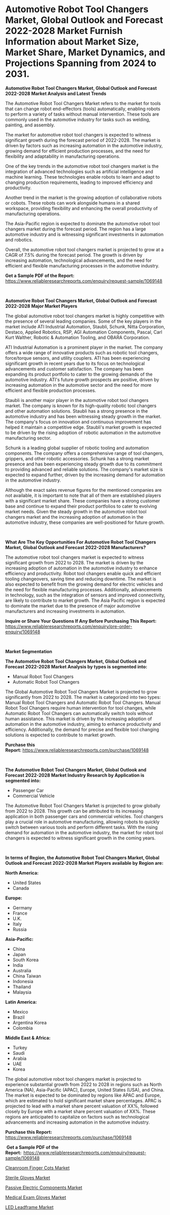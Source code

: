 <p><h1>Automotive Robot Tool Changers Market, Global Outlook and Forecast 2022-2028 Market Furnish Information about Market Size, Market Share, Market Dynamics, and Projections Spanning from 2024 to 2031.</h1></p><p><strong>Automotive Robot Tool Changers Market, Global Outlook and Forecast 2022-2028 Market Analysis and Latest Trends</strong></p>
<p><p>The Automotive Robot Tool Changers Market refers to the market for tools that can change robot end-effectors (tools) automatically, enabling robots to perform a variety of tasks without manual intervention. These tools are commonly used in the automotive industry for tasks such as welding, painting, and assembly.</p><p>The market for automotive robot tool changers is expected to witness significant growth during the forecast period of 2022-2028. The market is driven by factors such as increasing automation in the automotive industry, growing demand for efficient production processes, and the need for flexibility and adaptability in manufacturing operations.</p><p>One of the key trends in the automotive robot tool changers market is the integration of advanced technologies such as artificial intelligence and machine learning. These technologies enable robots to learn and adapt to changing production requirements, leading to improved efficiency and productivity.</p><p>Another trend in the market is the growing adoption of collaborative robots or cobots. These robots can work alongside humans in a shared workspace, providing flexibility and enhancing the overall productivity of manufacturing operations.</p><p>The Asia-Pacific region is expected to dominate the automotive robot tool changers market during the forecast period. The region has a large automotive industry and is witnessing significant investments in automation and robotics.</p><p>Overall, the automotive robot tool changers market is projected to grow at a CAGR of 7.5% during the forecast period. The growth is driven by increasing automation, technological advancements, and the need for efficient and flexible manufacturing processes in the automotive industry.</p></p>
<p><strong>Get a Sample PDF of the Report:&nbsp;</strong> <a href="https://www.reliableresearchreports.com/enquiry/request-sample/1069148">https://www.reliableresearchreports.com/enquiry/request-sample/1069148</a></p>
<p>&nbsp;</p>
<p><strong>Automotive Robot Tool Changers Market, Global Outlook and Forecast 2022-2028 Major Market Players</strong></p>
<p><p>The global automotive robot tool changers market is highly competitive with the presence of several leading companies. Some of the key players in the market include ATI Industrial Automation, Staubli, Schunk, Nitta Corporation, Destaco, Applied Robotics, RSP, AGI Automation Components, Pascal, Carl Kurt Walther, Robotic & Automation Tooling, and OBARA Corporation.</p><p>ATI Industrial Automation is a prominent player in the market. The company offers a wide range of innovative products such as robotic tool changers, force/torque sensors, and utility couplers. ATI has been experiencing significant growth in recent years due to its focus on technological advancements and customer satisfaction. The company has been expanding its product portfolio to cater to the growing demands of the automotive industry. ATI's future growth prospects are positive, driven by increasing automation in the automotive sector and the need for more efficient and flexible production processes.</p><p>Staubli is another major player in the automotive robot tool changers market. The company is known for its high-quality robotic tool changers and other automation solutions. Staubli has a strong presence in the automotive industry and has been witnessing steady growth in the market. The company's focus on innovation and continuous improvement has helped it maintain a competitive edge. Staubli's market growth is expected to be driven by the rising adoption of robotic automation in the automotive manufacturing sector.</p><p>Schunk is a leading global supplier of robotic tooling and automation components. The company offers a comprehensive range of tool changers, grippers, and other robotic accessories. Schunk has a strong market presence and has been experiencing steady growth due to its commitment to providing advanced and reliable solutions. The company's market size is expected to expand further, driven by the increasing demand for automation in the automotive industry.</p><p>Although the exact sales revenue figures for the mentioned companies are not available, it is important to note that all of them are established players with a significant market share. These companies have a strong customer base and continue to expand their product portfolios to cater to evolving market needs. Given the steady growth in the automotive robot tool changers market and the increasing adoption of automation in the automotive industry, these companies are well-positioned for future growth.</p></p>
<p>&nbsp;</p>
<p><strong>What Are The Key Opportunities For Automotive Robot Tool Changers Market, Global Outlook and Forecast 2022-2028 Manufacturers?</strong></p>
<p><p>The automotive robot tool changers market is expected to witness significant growth from 2022 to 2028. The market is driven by the increasing adoption of automation in the automotive industry to enhance efficiency and productivity. Robot tool changers enable quick and efficient tooling changeovers, saving time and reducing downtime. The market is also expected to benefit from the growing demand for electric vehicles and the need for flexible manufacturing processes. Additionally, advancements in technology, such as the integration of sensors and improved connectivity, are likely to contribute to market growth. The Asia Pacific region is expected to dominate the market due to the presence of major automotive manufacturers and increasing investments in automation.</p></p>
<p><strong>Inquire or Share Your Questions If Any Before Purchasing This Report:</strong> <a href="https://www.reliableresearchreports.com/enquiry/pre-order-enquiry/1069148">https://www.reliableresearchreports.com/enquiry/pre-order-enquiry/1069148</a></p>
<p>&nbsp;</p>
<p><strong>Market Segmentation</strong></p>
<p><strong>The Automotive Robot Tool Changers Market, Global Outlook and Forecast 2022-2028 Market Analysis by types is segmented into:</strong></p>
<p><ul><li>Manual Robot Tool Changers</li><li>Automatic Robot Tool Changers</li></ul></p>
<p><p>The Global Automotive Robot Tool Changers Market is projected to grow significantly from 2022 to 2028. The market is categorized into two types: Manual Robot Tool Changers and Automatic Robot Tool Changers. Manual Robot Tool Changers require human intervention for tool changes, while Automatic Robot Tool Changers can automatically switch tools without human assistance. This market is driven by the increasing adoption of automation in the automotive industry, aiming to enhance productivity and efficiency. Additionally, the demand for precise and flexible tool changing solutions is expected to contribute to market growth.</p></p>
<p><strong>Purchase this Report:&nbsp;</strong><a href="https://www.reliableresearchreports.com/purchase/1069148">https://www.reliableresearchreports.com/purchase/1069148</a></p>
<p>&nbsp;</p>
<p><strong>The Automotive Robot Tool Changers Market, Global Outlook and Forecast 2022-2028 Market Industry Research by Application is segmented into:</strong></p>
<p><ul><li>Passenger Car</li><li>Commercial Vehicle</li></ul></p>
<p><p>The Automotive Robot Tool Changers Market is projected to grow globally from 2022 to 2028. This growth can be attributed to its increasing application in both passenger cars and commercial vehicles. Tool changers play a crucial role in automotive manufacturing, allowing robots to quickly switch between various tools and perform different tasks. With the rising demand for automation in the automotive industry, the market for robot tool changers is expected to witness significant growth in the coming years.</p></p>
<p>&nbsp;</p>
<p><strong>In terms of Region, the Automotive Robot Tool Changers Market, Global Outlook and Forecast 2022-2028 Market Players available by Region are:</strong></p>
<p>
    <p> <strong> North America: </strong>
        <ul>
            <li>United States</li>
            <li>Canada</li>
        </ul>
        </p> 
    <p> <strong> Europe: </strong>
        <ul>
            <li>Germany</li>
            <li>France</li>
            <li>U.K.</li>
            <li>Italy</li>
            <li>Russia</li>
        </ul>
        </p> 
    <p> <strong> Asia-Pacific: </strong>
        <ul>
            <li>China</li>
            <li>Japan</li>
            <li>South Korea</li>
            <li>India</li>
            <li>Australia</li>
            <li>China Taiwan</li>
            <li>Indonesia</li>
            <li>Thailand</li>
            <li>Malaysia</li>
        </ul>
        </p> 
    <p> <strong> Latin America: </strong>
        <ul>
            <li>Mexico</li>
            <li>Brazil</li>
            <li>Argentina Korea</li>
            <li>Colombia</li>
        </ul>
        </p> 
    <p> <strong> Middle East & Africa: </strong>
        <ul>
            <li>Turkey</li>
            <li>Saudi</li>
            <li>Arabia</li>
            <li>UAE</li>
            <li>Korea</li>
        </ul>
    </p>
    </p>
<p><p>The global automotive robot tool changers market is projected to experience substantial growth from 2022 to 2028 in regions such as North America (NA), Asia-Pacific (APAC), Europe, United States (USA), and China. The market is expected to be dominated by regions like APAC and Europe, which are estimated to hold significant market share percentages. APAC is projected to lead with a market share percent valuation of XX%, followed closely by Europe with a market share percent valuation of XX%. These regions are anticipated to capitalize on factors such as technological advancements and increasing automation in the automotive industry.</p></p>
<p><strong>Purchase this Report: </strong><a href="https://www.reliableresearchreports.com/purchase/1069148">https://www.reliableresearchreports.com/purchase/1069148</a></p>
<p>&nbsp;<strong>Get a Sample PDF of the Report:&nbsp;&nbsp;</strong><a href="https://www.reliableresearchreports.com/enquiry/request-sample/1069148">https://www.reliableresearchreports.com/enquiry/request-sample/1069148</a></p>
<p><strong></strong></p>
<p><p><a href="https://medium.com/p/efaa1ab639d6/edit">Cleanroom Finger Cots Market</a></p><p><a href="https://medium.com/p/a3a90e84f875/edit">Sterile Gloves Market</a></p><p><a href="https://medium.com/@aliyastokes45656/passive-electric-components-market-size-market-outlook-and-market-forecast-2024-to-2031-cc9a49da69c8">Passive Electric Components Market</a></p><p><a href="https://medium.com/p/11bceedc0e82/edit">Medical Exam Gloves Market</a></p><p><a href="https://medium.com/@aliyastokes45656/led-leadframe-market-competitive-analysis-market-trends-and-forecast-to-2031-f068fe4d208f">LED Leadframe Market</a></p></p>